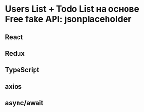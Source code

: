 # Users List + Todo List на основе Free fake API: jsonplaceholder
 
##   React
##   Redux
##   TypeScript
##   axios
##   async/await

